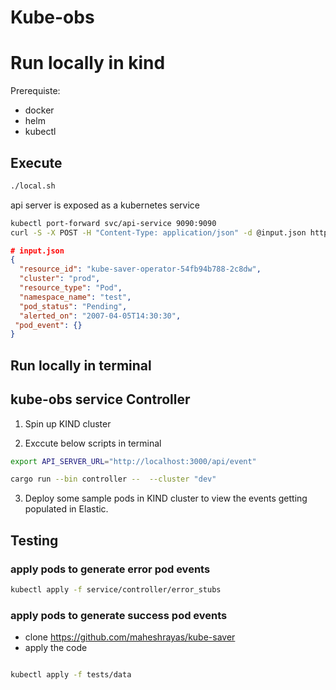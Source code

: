 # Kube-obs

# Run locally in kind

Prerequiste:
* docker
* helm
* kubectl
  
## Execute

```bash
./local.sh
```

api server is exposed as a kubernetes service

```bash
kubectl port-forward svc/api-service 9090:9090
curl -S -X POST -H "Content-Type: application/json" -d @input.json http://localhost:9090/pods -v
```

```json
# input.json
{
  "resource_id": "kube-saver-operator-54fb94b788-2c8dw",
  "cluster": "prod",
  "resource_type": "Pod",
  "namespace_name": "test",
  "pod_status": "Pending",
  "alerted_on": "2007-04-05T14:30:30",
 "pod_event": {}
}

```

## Run locally in terminal

## kube-obs service Controller

1. Spin up KIND cluster 

2. Exccute below scripts in terminal
  
```bash
export API_SERVER_URL="http://localhost:3000/api/event"

cargo run --bin controller --  --cluster "dev"

```

3. Deploy some sample pods in KIND cluster to view the events getting populated in Elastic.


## Testing

### apply pods to generate error pod events
  
```bash
kubectl apply -f service/controller/error_stubs
```

### apply pods to generate  success pod events

* clone https://github.com/maheshrayas/kube-saver
* apply the code
  
```bash

kubectl apply -f tests/data
```
